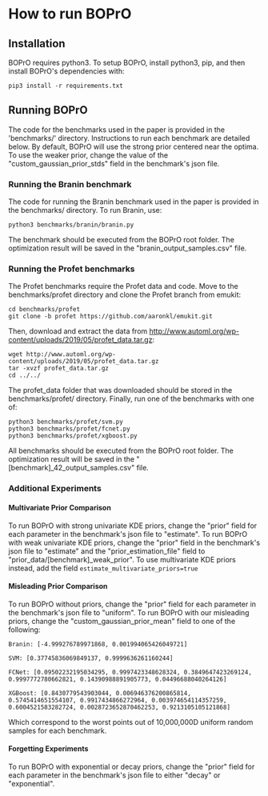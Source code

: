 # How to run BOPrO

## Installation

BOPrO requires python3. To setup BOPrO, install python3, pip, and then install BOPrO's dependencies with:
```
pip3 install -r requirements.txt
```

## Running BOPrO

The code for the benchmarks used in the paper is provided in the 'benchmarks/' directory. Instructions to run each benchmark are detailed below. By default, BOPrO will use the strong prior centered near the optima. To use the weaker prior, change the value of the "custom_gaussian_prior_stds" field in the benchmark's json file.

### Running the Branin benchmark

The code for running the Branin benchmark used in the paper is provided in the benchmarks/ directory. To run Branin, use:

```
python3 benchmarks/branin/branin.py
```

The benchmark should be executed from the BOPrO root folder. The optimization result will be saved in the "branin_output_samples.csv" file.

### Running the Profet benchmarks

The Profet benchmarks require the Profet data and code. Move to the benchmarks/profet directory and clone the Profet branch from emukit:

```
cd benchmarks/profet
git clone -b profet https://github.com/aaronkl/emukit.git
```

Then, download and extract the data from http://www.automl.org/wp-content/uploads/2019/05/profet_data.tar.gz:

```
wget http://www.automl.org/wp-content/uploads/2019/05/profet_data.tar.gz
tar -xvzf profet_data.tar.gz
cd ../../
```

The profet_data folder that was downloaded should be stored in the benchmarks/profet/ directory. Finally, run one of the benchmarks with one of:

```
python3 benchmarks/profet/svm.py
python3 benchmarks/profet/fcnet.py
python3 benchmarks/profet/xgboost.py
```

All benchmarks should be executed from the BOPrO root folder. The optimization result will be saved in the "[benchmark]\_42\_output\_samples.csv" file.

### Additional Experiments 

#### Multivariate Prior Comparison

To run BOPrO with strong univariate KDE priors, change the "prior" field for each parameter in the benchmark's json file to "estimate". 
To run BOPrO with weak univariate KDE priors, change the "prior" field in the benchmark's json file to "estimate" and the "prior_estimation_file" field to "prior_data/[benchmark]\_weak\_prior". 
To use multivariate KDE priors instead, add the field ```estimate_multivariate_priors=true```

#### Misleading Prior Comparison

To run BOPrO without priors, change the "prior" field for each parameter in the benchmark's json file to "uniform". 
To run BOPrO with our misleading priors, change the "custom\_gaussian\_prior\_mean" field to one of the following:

```
Branin: [-4.999276789971868, 0.001994065426049721]

SVM: [0.37745836069849137, 0.9999636261160244]

FCNet: [0.09502232195034295, 0.9997423348628324, 0.3849647423269124, 0.9997772780662821, 0.14390988891905773, 0.04496688040264126]

XGBoost: [0.8430779543903044, 0.006946376200865814, 0.5745414651554107, 0.9917434866272964, 0.003974654114357259, 0.6004521583282724, 0.0028723652870462253, 0.9213105105121868]
```

Which correspond to the worst points out of 10,000,000D uniform random samples for each benchmark.

#### Forgetting Experiments

To run BOPrO with exponential or decay priors, change the "prior" field for each parameter in the benchmark's json file to either "decay" or "exponential". 
